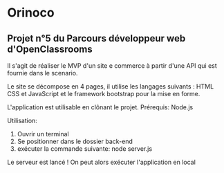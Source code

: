 # Orinoco
## Projet n°5 du Parcours développeur web d'OpenClassrooms


Il s'agit de réaliser le MVP d'un site e commerce à partir d'une API qui est fournie dans le scenario.

Le site se décompose en 4 pages, il utilise les langages suivants : HTML CSS et JavaScript et le framework bootstrap pour la mise en forme.

L'application est utilisable en clônant le projet.
Prérequis: Node.js

Utilisation:
1. Ouvrir un terminal
2. Se positionner dans le dossier back-end
3. exécuter la commande suivante: node server.js

Le serveur est lancé ! On peut alors exécuter l'application en local



